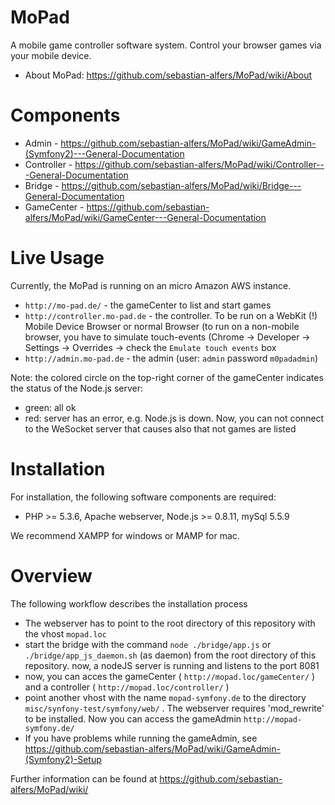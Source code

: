 MoPad
=====

A mobile game controller software system. Control your browser games via your mobile device.


* About MoPad: https://github.com/sebastian-alfers/MoPad/wiki/About

Components
====

* Admin - https://github.com/sebastian-alfers/MoPad/wiki/GameAdmin-(Symfony2)---General-Documentation
* Controller - https://github.com/sebastian-alfers/MoPad/wiki/Controller---General-Documentation
* Bridge - https://github.com/sebastian-alfers/MoPad/wiki/Bridge---General-Documentation
* GameCenter - https://github.com/sebastian-alfers/MoPad/wiki/GameCenter---General-Documentation

Live Usage
====

Currently, the MoPad is running on an micro Amazon AWS instance.

* `http://mo-pad.de/` - the gameCenter to list and start games
* `http://controller.mo-pad.de` - the controller. To be run on a WebKit (!) Mobile Device Browser or normal Browser (to run on a non-mobile browser, you have to simulate touch-events (Chrome -> Developer -> Settings -> Overrides -> check the `Emulate touch events` box
* `http://admin.mo-pad.de` - the admin (user: `admin` password `m0padadmin`)

Note: the colored circle on the top-right corner of the gameCenter indicates the status of the Node.js server:

* green: all ok
* red: server has an error, e.g. Node.js is down. Now, you can not connect to the WeSocket server that causes also that not games are listed


Installation
=====
For installation, the following software components are required:

* PHP >= 5.3.6, Apache webserver, Node.js >= 0.8.11, mySql 5.5.9


We recommend XAMPP for windows or MAMP for mac.

Overview
=====
The following workflow describes the installation process

* The webserver has to point to the root directory of this repository with the vhost `mopad.loc`
* start the bridge with the command `node ./bridge/app.js` or `./bridge/app_js_daemon.sh` (as daemon) from the root directory of this repository. now, a nodeJS server is running and listens to the port 8081
* now, you can acces the gameCenter ( `http://mopad.loc/gameCenter/` ) and a controller ( `http://mopad.loc/controller/` )
* point another vhost with the name `mopad-symfony.de` to the directory `misc/synfony-test/symfony/web/` . The webserver requires 'mod_rewrite' to be installed. Now you can access the gameAdmin `http://mopad-symfony.de/`
* If you have problems while running the gameAdmin, see https://github.com/sebastian-alfers/MoPad/wiki/GameAdmin-(Symfony2)-Setup


Further information can be found at https://github.com/sebastian-alfers/MoPad/wiki/
